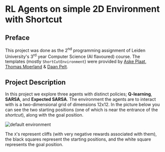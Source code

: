 # RL Agents on simple 2D Environment with Shortcut

## Preface
This project was done as the 2<sup>nd</sup> programming assignment of Leiden University's 3<sup>rd</sup> year Computer Science (AI flavoured) course.
The templates (mostly `ShortCutEnvironment`) were provided by [Aske Plaat](https://www.universiteitleiden.nl/en/staffmembers/aske-plaat#tab-1), [Thomas Moerland](https://www.universiteitleiden.nl/medewerkers/thomas-moerland#tab-1) & [Daan Pelt](https://www.universiteitleiden.nl/en/staffmembers/daan-pelt#tab-1).

## Project Description
In this project we explore three agents with distinct policies; **Q-learning**, **SARSA**, and **Expected SARSA**.
The environment the agents are to interact with is a two-dimensional grid of dimensions 12x12.
In the picture below you can see the two starting positions (one of which is near the entrance of the *shortcut*), along with the goal position.

![default environment](https://github.com/Josef-Hlink/ShortCut/blob/main/env.png?raw=true)

The `X`'s represent cliffs (with very negative rewards associated with them), the black squares represent the starting positions, and the white square represents the goal position.
